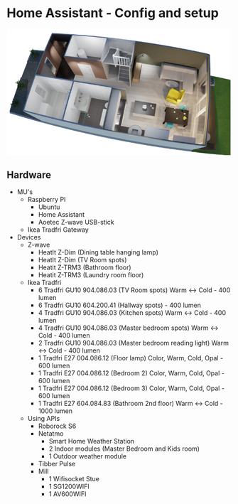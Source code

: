 # Home Assistant - Config and setup
![home render](https://github.com/johanko/ha_repo/blob/main/trunk/showroom_750.png)
## Hardware
- MU's
  - Raspberry PI
    - Ubuntu
    - Home Assistant
    - Aoetec Z-wave USB-stick
  - Ikea Tradfri Gateway
- Devices
  - Z-wave
    - HeatIt Z-Dim (Dining table hanging lamp)
    - HeatIt Z-Dim (TV Room spots)
    - Heatit Z-TRM3 (Bathroom floor)
    - Heatit Z-TRM3 (Laundry room floor)
  - Ikea Tradfri
    - 6 Tradfri GU10 904.086.03 (TV Room spots) Warm <-> Cold - 400 lumen
    - 6 Tradfri GU10 604.200.41 (Hallway spots) - 400 lumen
    - 4 Tradfri GU10 904.086.03 (Kitchen spots) Warm <-> Cold - 400 lumen
    - 4 Tradfri GU10 904.086.03 (Master bedroom spots) Warm <-> Cold - 400 lumen
    - 2 Tradfri GU10 904.086.03 (Master bedroom reading light) Warm <-> Cold - 400 lumen
    - 1 Tradfri E27 004.086.12 (Floor lamp) Color, Warm, Cold, Opal - 600 lumen
    - 1 Tradfri E27 004.086.12 (Bedroom 2) Color, Warm, Cold, Opal - 600 lumen
    - 1 Tradfri E27 004.086.12 (Bedroom 3) Color, Warm, Cold, Opal - 600 lumen
    - 1 Tradfri E27 604.084.83 (Bathroom 2nd floor) Warm <-> Cold - 1000 lumen
  - Using APIs
    - Roborock S6
    - Netatmo
      - Smart Home Weather Station
      - 2 Indoor modules (Master Bedroom and Kids room)
      - 1 Outdoor weather module
    - Tibber Pulse
    - Mill
      - 1 Wifisocket Stue
      - 1 SG1200WIFI
      - 1 AV600WIFI
